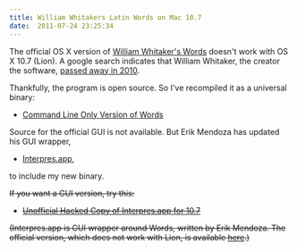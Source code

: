 ```yaml
---
title: William Whitakers Latin Words on Mac 10.7
date:  2011-07-24 23:25:34
---
```


The official OS X version of [William Whitaker's Words](http://users.erols.com/whitaker/words.htm) doesn't work with OS X 10.7 (Lion). A google search indicates that William Whitaker, the creator the software, [passed away in 2010](http://www.legacy.com/obituaries/mywesttexas/obituary.aspx?n=william-whitaker&pid=147336402).

Thankfully, the program is open source. So I've recompiled it as a universal binary:

+	[Command Line Only Version of Words](https://github.com/dsanson/Words/blob/master/binaries/MAC/words-os-x-universal.zip?raw=true)

Source for the official GUI is not available. But Erik Mendoza has updated his GUI wrapper, 

+	[Interpres.app](https://sites.google.com/site/erikandremendoza/),

to include my new binary.

~~If you want a GUI version, try this:~~

+	~~[Unofficial Hacked Copy of Interpres.app for 10.7](http://files.davidsanson.com/Interpres.app.zip)~~

~~(Interpres.app is GUI wrapper around Words, written by Erik Mendoza. The official version, which does not work with Lion, is available [here](https://sites.google.com/site/erikandremendoza/).)~~

